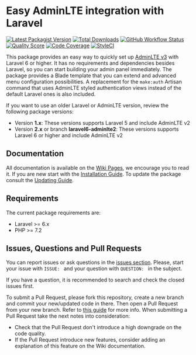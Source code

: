 # Easy AdminLTE integration with Laravel

[![Latest Packagist Version](https://img.shields.io/packagist/v/jeroennoten/Laravel-AdminLTE?logo=github&logoColor=white&style=flat-square)](https://packagist.org/packages/jeroennoten/Laravel-AdminLTE)
[![Total Downloads](https://img.shields.io/packagist/dt/jeroennoten/Laravel-AdminLTE.svg?logo=github&logoColor=white&style=flat-square)](https://packagist.org/packages/jeroennoten/Laravel-AdminLTE)
[![GitHub Workflow Status](https://img.shields.io/github/workflow/status/jeroennoten/Laravel-AdminLTE/run-tests?logo=github-actions&logoColor=white&style=flat-square)](https://github.com/jeroennoten/Laravel-AdminLTE/actions)
[![Quality Score](https://img.shields.io/scrutinizer/quality/g/jeroennoten/Laravel-AdminLTE.svg?logo=scrutinizer&style=flat-square)](https://scrutinizer-ci.com/g/jeroennoten/Laravel-AdminLTE)
[![Code Coverage](https://img.shields.io/scrutinizer/coverage/g/jeroennoten/Laravel-AdminLTE.svg?logo=scrutinizer&style=flat-square)](https://scrutinizer-ci.com/g/jeroennoten/Laravel-AdminLTE)
[![StyleCI](https://styleci.io/repos/38200433/shield?branch=master)](https://styleci.io/repos/38200433)

This package provides an easy way to quickly set up [AdminLTE v3](https://adminlte.io/themes/v3/) with Laravel 6 or higher. It has no requirements and dependencies besides Laravel, so you can start building your admin panel immediately. The package provides a Blade template that you can extend and advanced menu configuration possibilities. A replacement for the `make:auth` Artisan command that uses AdminLTE styled authentication views instead of the default Laravel ones is also included.

If you want to use an older Laravel or AdminLTE version, review the following package versions:
- Version **1.x**:
  These versions supports Laravel 5 and include AdminLTE v2
- Version **2.x** or branch **laravel6-adminlte2**:
  These versions supports Laravel 6 or higher and include AdminLTE v2


## Documentation

All documentation is available on the [Wiki Pages](ttps://github.com/jeroennoten/Laravel-AdminLTE/wiki), we encourage you to read it. If you are new start with the [Installation Guide](https://github.com/jeroennoten/Laravel-AdminLTE/wiki/2.-Installation). To update the package consult the [Updating Guide](https://github.com/jeroennoten/Laravel-AdminLTE/wiki/3.-Updating).


## Requirements

The current package requirements are:

- Laravel >= 6.x
- PHP >= 7.2


## Issues, Questions and Pull Requests

You can report issues or ask questions in the [issues section](https://github.com/jeroennoten/Laravel-AdminLTE/issues). Please, start your issue with `ISSUE: ` and your question with `QUESTION: ` in the subject.

If you have a question, it is recommended to search and check the closed issues first.

To submit a Pull Request, please fork this repository, create a new branch and commit your new/updated code in there. Then open a Pull Request from your new branch. Refer to [this guide](https://help.github.com/articles/about-pull-requests/) for more info. When submitting a Pull Request take the next notes into consideration:

- Check that the Pull Request don't introduce a high downgrade on the code quality.
- If the Pull Request introduce new features, consider adding an explanation of this feature on the Wiki documentation.
